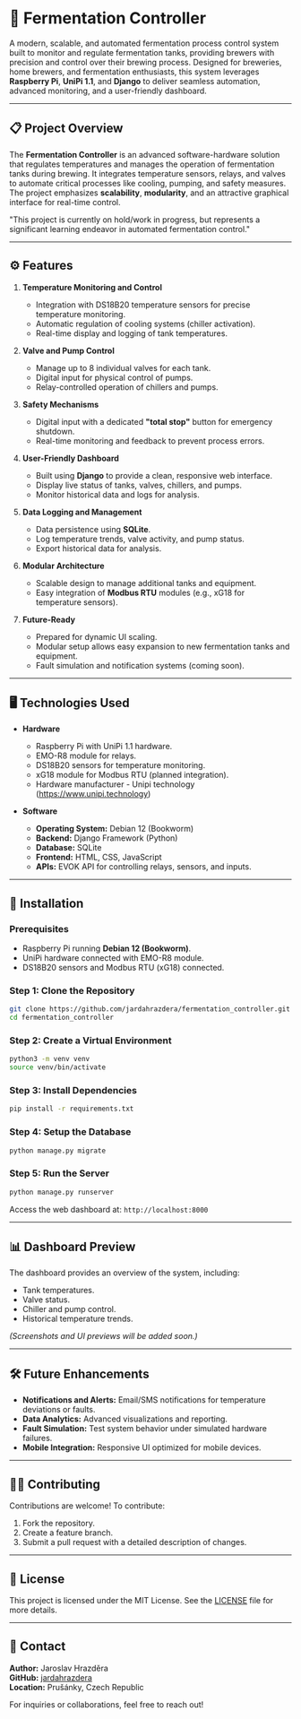 
# 🍺 **Fermentation Controller**  

A modern, scalable, and automated fermentation process control system built to monitor and regulate fermentation tanks, providing brewers with precision and control over their brewing process. Designed for breweries, home brewers, and fermentation enthusiasts, this system leverages **Raspberry Pi**, **UniPi 1.1**, and **Django** to deliver seamless automation, advanced monitoring, and a user-friendly dashboard.

---

## 📋 **Project Overview**

The **Fermentation Controller** is an advanced software-hardware solution that regulates temperatures and manages the operation of fermentation tanks during brewing. It integrates temperature sensors, relays, and valves to automate critical processes like cooling, pumping, and safety measures. The project emphasizes **scalability**, **modularity**, and an attractive graphical interface for real-time control.

"This project is currently on hold/work in progress, but represents a significant learning endeavor in automated fermentation control."

---

## ⚙️ **Features**

1. **Temperature Monitoring and Control**
   - Integration with DS18B20 temperature sensors for precise temperature monitoring.
   - Automatic regulation of cooling systems (chiller activation).
   - Real-time display and logging of tank temperatures.

2. **Valve and Pump Control**
   - Manage up to 8 individual valves for each tank.
   - Digital input for physical control of pumps.
   - Relay-controlled operation of chillers and pumps.

3. **Safety Mechanisms**
   - Digital input with a dedicated **"total stop"** button for emergency shutdown.
   - Real-time monitoring and feedback to prevent process errors.

4. **User-Friendly Dashboard**
   - Built using **Django** to provide a clean, responsive web interface.
   - Display live status of tanks, valves, chillers, and pumps.
   - Monitor historical data and logs for analysis.

5. **Data Logging and Management**
   - Data persistence using **SQLite**.
   - Log temperature trends, valve activity, and pump status.
   - Export historical data for analysis.

6. **Modular Architecture**
   - Scalable design to manage additional tanks and equipment.
   - Easy integration of **Modbus RTU** modules (e.g., xG18 for temperature sensors).

7. **Future-Ready**
   - Prepared for dynamic UI scaling.
   - Modular setup allows easy expansion to new fermentation tanks and equipment.
   - Fault simulation and notification systems (coming soon).

---

## 🖥️ **Technologies Used**

- **Hardware**
  - Raspberry Pi with UniPi 1.1 hardware.
  - EMO-R8 module for relays.
  - DS18B20 sensors for temperature monitoring.
  - xG18 module for Modbus RTU (planned integration).
  - Hardware manufacturer - Unipi technology (https://www.unipi.technology)

- **Software**
  - **Operating System:** Debian 12 (Bookworm)
  - **Backend:** Django Framework (Python)
  - **Database:** SQLite
  - **Frontend:** HTML, CSS, JavaScript
  - **APIs:** EVOK API for controlling relays, sensors, and inputs.

---

## 🚀 **Installation**

### Prerequisites
- Raspberry Pi running **Debian 12 (Bookworm)**.
- UniPi hardware connected with EMO-R8 module.
- DS18B20 sensors and Modbus RTU (xG18) connected.

### Step 1: Clone the Repository  
```bash
git clone https://github.com/jardahrazdera/fermentation_controller.git
cd fermentation_controller
```

### Step 2: Create a Virtual Environment  
```bash
python3 -m venv venv
source venv/bin/activate
```

### Step 3: Install Dependencies  
```bash
pip install -r requirements.txt
```

### Step 4: Setup the Database  
```bash
python manage.py migrate
```

### Step 5: Run the Server  
```bash
python manage.py runserver
```

Access the web dashboard at: `http://localhost:8000`

---

## 📊 **Dashboard Preview**

The dashboard provides an overview of the system, including:
- Tank temperatures.
- Valve status.
- Chiller and pump control.
- Historical temperature trends.

*(Screenshots and UI previews will be added soon.)*

---

## 🛠️ **Future Enhancements**

- **Notifications and Alerts:** Email/SMS notifications for temperature deviations or faults.
- **Data Analytics:** Advanced visualizations and reporting.
- **Fault Simulation:** Test system behavior under simulated hardware failures.
- **Mobile Integration:** Responsive UI optimized for mobile devices.

---

## 🧑‍💻 **Contributing**

Contributions are welcome! To contribute:
1. Fork the repository.
2. Create a feature branch.
3. Submit a pull request with a detailed description of changes.

---

## 📝 **License**

This project is licensed under the MIT License. See the [LICENSE](LICENSE) file for more details.

---

## 🤝 **Contact**

**Author:** Jaroslav Hrazděra  
**GitHub:** [jardahrazdera](https://github.com/jardahrazdera)  
**Location:** Prušánky, Czech Republic  

For inquiries or collaborations, feel free to reach out!
